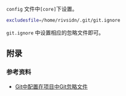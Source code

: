 `config` 文件中`[core]`下设置。

```bash
excludesfile=/home/rivsidn/.git/git.ignore
```

`git.ignore` 中设置相应的忽略文件即可。





## 附录

### 参考资料

* [Git中配置在项目中Git忽略文件](https://blog.csdn.net/qq_40180229/article/details/105978846)